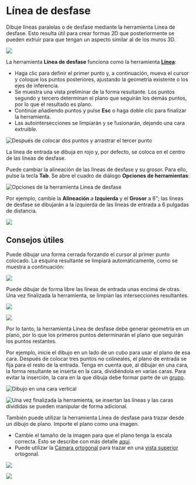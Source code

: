 # Línea de desfase

Dibuje líneas paralelas o de desfase mediante la herramienta Línea de desfase. Esto resulta útil para crear formas 2D que posteriormente se pueden extruir para que tengan un aspecto similar al de los muros 3D.

![](<../.gitbook/assets/image (3) (1).png>)

La herramienta **Línea de desfase** funciona como la herramienta [**Línea**](https://windows.help.formit.autodesk.com/tool-library/line-tool):

* Haga clic para definir el primer punto y, a continuación, mueva el cursor y coloque los puntos posteriores, ajustando la geometría existente o los ejes de inferencia.
* Se muestra una vista preliminar de la forma resultante. Los puntos segundo y tercero determinan el plano que seguirán los demás puntos, por lo que el resultado es plano.
* Continúe añadiendo puntos y pulse **Esc** o haga doble clic para finalizar la herramienta.
* Las autointersecciones se limpiarán y se fusionarán, dejando una cara extruible.

![Después de colocar dos puntos y arrastrar el tercer punto](../.gitbook/assets/walls1.png)

La línea de entrada se dibuja en rojo y, por defecto, se coloca en el centro de las líneas de desfase.

Puede cambiar la alineación de las líneas de desfase y su grosor. Para ello, pulse la tecla **Tab**. Se abre el cuadro de diálogo **Opciones de herramientas**:

![Opciones de la herramienta Línea de desfase](../.gitbook/assets/walls2.png)

Por ejemplo, cambie la **Alineación** a **Izquierda** y el **Grosor** a 6"; las líneas de desfase se dibujarán a la izquierda de las líneas de entrada a 6 pulgadas de distancia.

![](../.gitbook/assets/walls3.png)

## Consejos útiles

Puede dibujar una forma cerrada forzando el cursor al primer punto colocado. La esquina resultante se limpiará automáticamente, como se muestra a continuación:

![](../.gitbook/assets/walls4.png)

Puede dibujar de forma libre las líneas de entrada unas encima de otras. Una vez finalizada la herramienta, se limpian las intersecciones resultantes.

![](../.gitbook/assets/walls5.png)

![](../.gitbook/assets/walls6.png)

Por lo tanto, la herramienta Línea de desfase debe generar geometría en un plano, por lo que los primeros puntos determinarán el plano que seguirán los puntos restantes.

Por ejemplo, inicie el dibujo en un lado de un cubo para usar el plano de esa cara. Después de colocar tres puntos no colineales, el plano de entrada se fija para el resto de la entrada. Tenga en cuenta que, al dibujar en una cara, la forma resultante se inserta en la cara, dividiéndola en varias caras. Para evitar la inserción, la cara en la que dibuja debe formar parte de un [grupo](https://windows.help.formit.autodesk.com/tool-library/groups).

![Dibujo en una cara vertical](../.gitbook/assets/walls7.png)

![Una vez finalizada la herramienta, se insertan las líneas y las caras divididas se pueden manipular de forma adicional.](../.gitbook/assets/walls8.png)

También puede utilizar la herramienta Línea de desfase para trazar desde un dibujo de plano. Importe el plano como una imagen.

* Cambie el tamaño de la imagen para que el plano tenga la escala correcta. Esto se describe con más detalle [aquí](https://windows.help.formit.autodesk.com/building-the-farnsworth-house/work-with-images-and-the-ground-plane).
* Puede utilizar la [Cámara ortogonal](orthographic-camera.md) para trazar en una [vista superior](orthographic-views.md) ortogonal.

![](../.gitbook/assets/walls9.png)

![](../.gitbook/assets/walls10.png)
